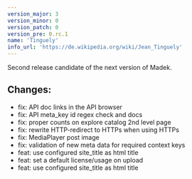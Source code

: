 ```yaml
---
version_major: 3
version_minor: 0
version_patch: 0
version_pre: 0.rc.1
name: 'Tinguely'
info_url: 'https://de.wikipedia.org/wiki/Jean_Tinguely'
---
```


Second release candidate of the next version of Madek.

## Changes:

* fix: API doc links in the API browser
* fix: API meta_key id regex check and docs
* fix: proper counts on explore catalog 2nd level page
* fix: rewrite HTTP-redirect to HTTPs when using HTTPs
* fix: MediaPlayer post image
* fix: validation of new meta data for required context keys
* feat: use configured site_title as html title
* feat: set a default license/usage on upload
* feat: use configured site_title as html title
